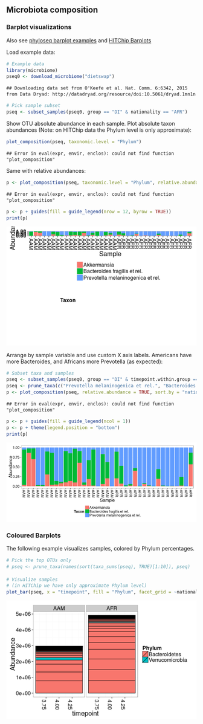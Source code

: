 ## Microbiota composition


### Barplot visualizations

Also see [phyloseq barplot examples](http://joey711.github.io/phyloseq/plot_bar-examples.html) and [HITChip Barplots](Barplots.md)


Load example data:


```r
# Example data
library(microbiome)
pseq0 <- download_microbiome("dietswap")
```

```
## Downloading data set from O'Keefe et al. Nat. Comm. 6:6342, 2015 from Data Dryad: http://datadryad.org/resource/doi:10.5061/dryad.1mn1n
```

```r
# Pick sample subset
pseq <- subset_samples(pseq0, group == "DI" & nationality == "AFR")
```

Show OTU absolute abundance in each sample. Plot absolute taxon
abundances (Note: on HITChip data the Phylum level is only
approximate):


```r
plot_composition(pseq, taxonomic.level = "Phylum")
```

```
## Error in eval(expr, envir, enclos): could not find function "plot_composition"
```

Same with relative abundances:


```r
p <- plot_composition(pseq, taxonomic.level = "Phylum", relative.abundance = TRUE)
```

```
## Error in eval(expr, envir, enclos): could not find function "plot_composition"
```

```r
p <- p + guides(fill = guide_legend(nrow = 12, byrow = TRUE))
print(p)
```

![plot of chunk composition-example3](figure/composition-example3-1.png) 


Arrange by sample variable and use custom X axis labels. Americans have more Bacteroides, and Africans more Prevotella (as expected):


```r
# Subset taxa and samples
pseq <- subset_samples(pseq0, group == "DI" & timepoint.within.group == 1)
pseq <- prune_taxa(c("Prevotella melaninogenica et rel.", "Bacteroides fragilis et rel.", "Akkermansia"), pseq)
p <- plot_composition(pseq, relative.abundance = TRUE, sort.by = "nationality", x.label = "nationality")
```

```
## Error in eval(expr, envir, enclos): could not find function "plot_composition"
```

```r
p <- p + guides(fill = guide_legend(ncol = 1))
p <- p + theme(legend.position = "bottom")
print(p)
```

![plot of chunk composition-example4](figure/composition-example4-1.png) 


### Coloured Barplots

The following example visualizes samples, colored by Phylum
percentages.


```r
# Pick the top OTUs only
# pseq <- prune_taxa(names(sort(taxa_sums(pseq), TRUE)[1:10]), pseq)

# Visualize samples 
# (in HITChip we have only approximate Phylum level)
plot_bar(pseq, x = "timepoint", fill = "Phylum", facet_grid = ~nationality)
```

![plot of chunk barplot](figure/barplot-1.png) 


